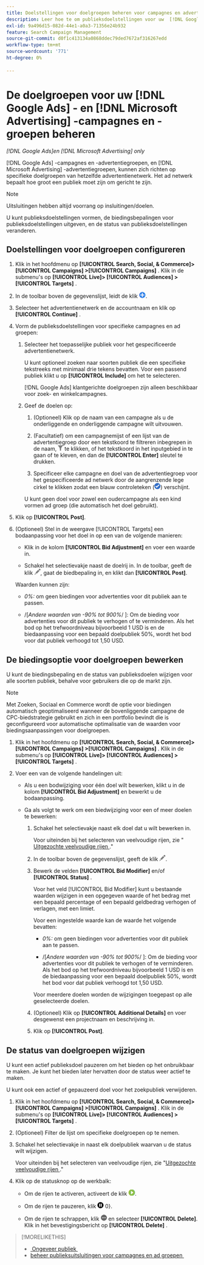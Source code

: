 ```yaml
---
title: Doelstellingen voor doelgroepen beheren voor campagnes en advertentiegroepen
description: Leer hoe te om publieksdoelstellingen voor uw  [!DNL Google Ads]  te vormen en te beheren en  [!DNL Microsoft Advertising]  campagnes en ad groepen.
exl-id: 9a496d15-082d-44e1-a0a3-71356e24b932
feature: Search Campaign Management
source-git-commit: d0f1c413134a0868ddec79ded7672af316267edd
workflow-type: tm+mt
source-wordcount: '771'
ht-degree: 0%

---
```


# De doelgroepen voor uw [!DNL Google Ads] - en [!DNL Microsoft Advertising] -campagnes en -groepen beheren

*[!DNL Google Ads]en [!DNL Microsoft Advertising] only*

[!DNL Google Ads] -campagnes en -advertentiegroepen, en [!DNL Microsoft Advertising] -advertentiegroepen, kunnen zich richten op specifieke doelgroepen van hetzelfde advertentienetwerk. Het ad netwerk bepaalt hoe groot een publiek moet zijn om gericht te zijn.

>[!NOTE]
>
>Uitsluitingen hebben altijd voorrang op insluitingen/doelen.

U kunt publieksdoelstellingen vormen, de biedingsbepalingen voor publieksdoelstellingen uitgeven, en de status van publieksdoelstellingen veranderen.

## Doelstellingen voor doelgroepen configureren

1. Klik in het hoofdmenu op **[!UICONTROL Search, Social, & Commerce]> [!UICONTROL Campaigns] >[!UICONTROL Campaigns]** . Klik in de submenu&#39;s op **[!UICONTROL Live]> [!UICONTROL Audiences] >[!UICONTROL Targets]** .

1. In de toolbar boven de gegevenslijst, leidt de klik ![&#x200B; &#x200B;](/help/search-social-commerce/assets/add.png " tot ").

1. Selecteer het advertentienetwerk en de accountnaam en klik op **[!UICONTROL Continue]** .

1. Vorm de publieksdoelstellingen voor specifieke campagnes en ad groepen:

   1. Selecteer het toepasselijke publiek voor het gespecificeerde advertentienetwerk.

      U kunt optioneel zoeken naar soorten publiek die een specifieke tekstreeks met minimaal drie tekens bevatten. Voor een passend publiek klikt u op **[!UICONTROL Include]** om het te selecteren.

      [!DNL Google Ads] klantgerichte doelgroepen zijn alleen beschikbaar voor zoek- en winkelcampagnes.

   1. Geef de doelen op:

      1. (Optioneel) Klik op de naam van een campagne als u de onderliggende en onderliggende campagne wilt uitvouwen.

      1. (Facultatief) om een campagnemijst of een lijst van de advertentiegroep door een tekstkoord te filtreren inbegrepen in de naam, ![&#128279;](/help/search-social-commerce/assets/filter.png " Filter ") te klikken, of het tekstkoord in het inputgebied in te gaan of te kleven, en dan de **[!UICONTROL Enter]** sleutel te drukken.

      1. Specificeer elke campagne en doel van de advertentiegroep voor het gespecificeerde ad netwerk door de aangrenzende lege cirkel te klikken zodat een blauw controleteken (![&#x200B; Uitgezochte &#x200B;](/help/search-social-commerce/assets/include.png " ")) verschijnt.

      U kunt geen doel voor zowel een oudercampagne als een kind vormen ad groep (die automatisch het doel gebruikt).

1. Klik op **[!UICONTROL Post]**.

1. (Optioneel) Stel in de weergave [!UICONTROL Targets] een bodaanpassing voor het doel in op een van de volgende manieren:

   * Klik in de kolom **[!UICONTROL Bid Adjustment]** en voer een waarde in.

   * Schakel het selectievakje naast de doelrij in. In de toolbar, geeft de klik ![&#x200B; &#x200B;](/help/search-social-commerce/assets/edit.png " uit "), gaat de biedbepaling in, en klikt dan **[!UICONTROL Post]**.

   Waarden kunnen zijn:

   * *0%:* om geen biedingen voor advertenties voor dit publiek aan te passen.

   * /[*Andere waarden van -90% tot 900%*/ ]: Om de bieding voor advertenties voor dit publiek te verhogen of te verminderen. Als het bod op het trefwoordniveau bijvoorbeeld 1 USD is en de biedaanpassing voor een bepaald doelpubliek 50%, wordt het bod voor dat publiek verhoogd tot 1,50 USD.

## De biedingsoptie voor doelgroepen bewerken

U kunt de biedingsbepaling en de status van publieksdoelen wijzigen voor alle soorten publiek, behalve voor gebruikers die op de markt zijn.

>[!NOTE]
>
>Met Zoeken, Sociaal en Commerce wordt de optie voor biedingen automatisch geoptimaliseerd wanneer de bovenliggende campagne de CPC-biedstrategie gebruikt en zich in een portfolio bevindt die is geconfigureerd voor automatische optimalisatie van de waarden voor biedingsaanpassingen voor doelgroepen.

1. Klik in het hoofdmenu op **[!UICONTROL Search, Social, & Commerce]> [!UICONTROL Campaigns] >[!UICONTROL Campaigns]** . Klik in de submenu&#39;s op **[!UICONTROL Live]> [!UICONTROL Audiences] >[!UICONTROL Targets]** .

1. Voer een van de volgende handelingen uit:

   * Als u een bodwijziging voor één doel wilt bewerken, klikt u in de kolom **[!UICONTROL Bid Adjustment]** en bewerkt u de bodaanpassing.

   * Ga als volgt te werk om een biedwijziging voor een of meer doelen te bewerken:

      1. Schakel het selectievakje naast elk doel dat u wilt bewerken in.

         Voor uiteinden bij het selecteren van veelvoudige rijen, zie &quot;[&#x200B; Uitgezochte veelvoudige rijen &#x200B;](/help/search-social-commerce/common-tasks/navigation-editing-selection/multiple-rows-select.md).&quot;

      1. In de toolbar boven de gegevenslijst, geeft de klik ![&#x200B; &#x200B;](/help/search-social-commerce/assets/edit.png " uit ").

      1. Bewerk de velden **[!UICONTROL Bid Modifier]** en/of **[!UICONTROL Status]** .

         Voor het veld [!UICONTROL Bid Modifier] kunt u bestaande waarden wijzigen in een opgegeven waarde of het bedrag met een bepaald percentage of een bepaald geldbedrag verhogen of verlagen, met een limiet.

         Voor een ingestelde waarde kan de waarde het volgende bevatten:

         * *0%:* om geen biedingen voor advertenties voor dit publiek aan te passen.

         * /[*Andere waarden van -90% tot 900%*/ ]: Om de bieding voor advertenties voor dit publiek te verhogen of te verminderen. Als het bod op het trefwoordniveau bijvoorbeeld 1 USD is en de biedaanpassing voor een bepaald doelpubliek 50%, wordt het bod voor dat publiek verhoogd tot 1,50 USD.

         Voor meerdere doelen worden de wijzigingen toegepast op alle geselecteerde doelen.

      1. (Optioneel) Klik op **[!UICONTROL Additional Details]** en voer desgewenst een projectnaam en beschrijving in.

      1. Klik op **[!UICONTROL Post]**.

## De status van doelgroepen wijzigen

U kunt een actief publieksdoel pauzeren om het bieden op het onbruikbaar te maken. Je kunt het bieden later hervatten door de status weer actief te maken.

U kunt ook een actief of gepauzeerd doel voor het zoekpubliek verwijderen.

1. Klik in het hoofdmenu op **[!UICONTROL Search, Social, & Commerce]> [!UICONTROL Campaigns] >[!UICONTROL Campaigns]** . Klik in de submenu&#39;s op **[!UICONTROL Live]> [!UICONTROL Audiences] >[!UICONTROL Targets]** .

1. (Optioneel) Filter de lijst om specifieke doelgroepen op te nemen.

1. Schakel het selectievakje in naast elk doelpubliek waarvan u de status wilt wijzigen.

   Voor uiteinden bij het selecteren van veelvoudige rijen, zie &quot;[&#x200B; Uitgezochte veelvoudige rijen &#x200B;](/help/search-social-commerce/common-tasks/navigation-editing-selection/multiple-rows-select.md).&quot;

1. Klik op de statusknop op de werkbalk:

   * Om de rijen te activeren, activeert de klik ![&#128279;](/help/search-social-commerce/assets/activate.png " ").

   * Om de rijen te pauzeren, klik ![&#128279;](/help/search-social-commerce/assets/pause.png " Pauzeren ") 0&rbrace;.

   * Om de rijen te schrappen, klik ![&#x200B; Meer acties &#x200B;](/help/search-social-commerce/assets/more.png " Meer acties ") en selecteer **[!UICONTROL Delete]**. Klik in het bevestigingsbericht op **[!UICONTROL Delete]** .

>[!MORELIKETHIS]
>
>* [&#x200B; Ongeveer publiek &#x200B;](audience-about.md)
>* [&#x200B; beheer publieksuitsluitingen voor campagnes en ad groepen &#x200B;](/help/search-social-commerce/campaign-management/campaigns/audience-exclusions-manage.md)
